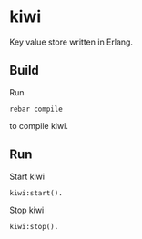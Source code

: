 kiwi
====

Key value store written in Erlang.


Build
-----

Run

    rebar compile

to compile kiwi.


Run
---

Start kiwi

    kiwi:start().

Stop kiwi

    kiwi:stop().
